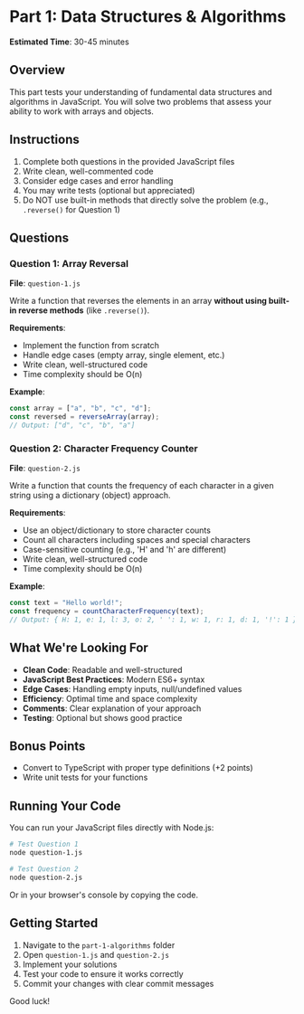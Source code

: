 # Part 1: Data Structures & Algorithms

**Estimated Time**: 30-45 minutes

## Overview

This part tests your understanding of fundamental data structures and algorithms in JavaScript. You will solve two problems that assess your ability to work with arrays and objects.

## Instructions

1. Complete both questions in the provided JavaScript files
2. Write clean, well-commented code
3. Consider edge cases and error handling
4. You may write tests (optional but appreciated)
5. Do NOT use built-in methods that directly solve the problem (e.g., `.reverse()` for Question 1)

## Questions

### Question 1: Array Reversal

**File**: `question-1.js`

Write a function that reverses the elements in an array **without using built-in reverse methods** (like `.reverse()`).

**Requirements**:

- Implement the function from scratch
- Handle edge cases (empty array, single element, etc.)
- Write clean, well-structured code
- Time complexity should be O(n)

**Example**:

```javascript
const array = ["a", "b", "c", "d"];
const reversed = reverseArray(array);
// Output: ["d", "c", "b", "a"]
```

### Question 2: Character Frequency Counter

**File**: `question-2.js`

Write a function that counts the frequency of each character in a given string using a dictionary (object) approach.

**Requirements**:

- Use an object/dictionary to store character counts
- Count all characters including spaces and special characters
- Case-sensitive counting (e.g., 'H' and 'h' are different)
- Write clean, well-structured code
- Time complexity should be O(n)

**Example**:

```javascript
const text = "Hello world!";
const frequency = countCharacterFrequency(text);
// Output: { H: 1, e: 1, l: 3, o: 2, ' ': 1, w: 1, r: 1, d: 1, '!': 1 }
```

## What We're Looking For

- **Clean Code**: Readable and well-structured
- **JavaScript Best Practices**: Modern ES6+ syntax
- **Edge Cases**: Handling empty inputs, null/undefined values
- **Efficiency**: Optimal time and space complexity
- **Comments**: Clear explanation of your approach
- **Testing**: Optional but shows good practice

## Bonus Points

- Convert to TypeScript with proper type definitions (+2 points)
- Write unit tests for your functions

## Running Your Code

You can run your JavaScript files directly with Node.js:

```bash
# Test Question 1
node question-1.js

# Test Question 2
node question-2.js
```

Or in your browser's console by copying the code.

## Getting Started

1. Navigate to the `part-1-algorithms` folder
2. Open `question-1.js` and `question-2.js`
3. Implement your solutions
4. Test your code to ensure it works correctly
5. Commit your changes with clear commit messages

Good luck!
